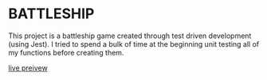 # BATTLESHIP
This project is a battleship game created through test driven development (using Jest). I tried to spend a bulk of time at the beginning unit testing all of my functions before creating them. 

[live preivew](https://htmlpreview.github.io/?https://github.com/rypmaloney/battleship/blob/d7692551195a415232b57179286f1f455607c69c/dist/index.html)